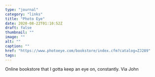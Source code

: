 ```yaml
---
type: "journal"
category: "links"
title: "Photo Eye"
date: 2020-08-22T01:10:52Z
draft: false
thumbnail: ""
image: ""
alt: ""
caption: ""
href: "https://www.photoeye.com/bookstore/index.cfm?catalog=ZJ289"
tags:
---
```


Online bookstore that I gotta keep an eye on, constantly. Via John
